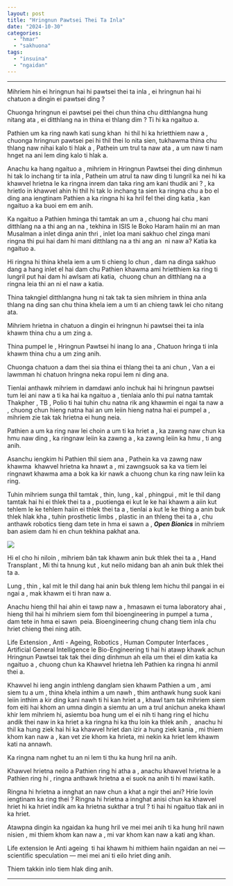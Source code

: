 ```yaml
---
layout: post
title: "Hringnun Pawtsei Thei Ta Inla"
date: "2024-10-30"
categories: 
  - "hmar"
  - "sakhuona"
tags: 
  - "insuina"
  - "ngaidan"
---
```


* * *

Mihriem hin ei hringnun hai hi pawtsei thei ta inla , ei hringnun hai hi chatuon a dingin ei pawtsei ding ?

Chuonga hringnun ei pawtsei pei thei chun thina chu ditthlangna hung nitang ata , ei ditthlang na in thina ei thlang dim ? Ti hi ka ngaituo a.

Pathien um ka ring nawh kati sung khan  hi thil hi ka hrietthiem naw a , chuonga hringnun pawtsei pei hi thil thei lo nita sien, tukhawma thina chu thlang naw nihai kalo ti hlak a , Pathein um trul ta naw ata , a um naw ti nam hnget na ani lem ding kalo ti hlak a.

Anachu ka hang ngaituo a , mihriem in Hringnun Pawtsei thei ding dinhmun hi tak lo inchang tir ta inla , Pathein um atrul ta naw ding ti lungril ka nei hi ka khawvel hrietna le ka ringna inrem dan taka ring am kani thudik ani ? , ka hrietlo in khawvel ahin hi thil hi tak lo inchang ta sien ka ringna chu a bo el ding ana iengtinam Pathien a ka ringna hi ka hril fel thei ding katia , kan ngaituo a ka buoi em em anih.

Ka ngaituo a Pathien hminga thi tamtak an um a , chuong hai chu mani ditthlang na a thi ang an na , tekhina in ISIS le Boko Haram haiin mi an man Musalman a inlet dinga anin thri , inlet loa mani sakhuo chel zinga mani ringna thi pui hai dam hi mani ditthlang na a thi ang an  ni naw a? Katia ka ngaituo a.

Hi ringna hi thina khela iem a um ti chieng lo chun , dam na dinga sakhuo dang a hang inlet el hai dam chu Pathien khawma ami hrietthiem ka ring ti  lungril put hai dam hi awlsam ati katia,  chuong chun an ditthlang na a ringna leia thi an ni el naw a katia.

Thina takngiel ditthlangna hung ni tak tak ta sien mihriem in thina anla thlang na ding san chu thina khela iem a um ti an chieng tawk lei cho nitang ata.

Mihriem hrietna in chatuon a dingin ei hringnun hi pawtsei thei ta inla khawm thina chu a um zing a.

Thina pumpel le , Hringnun Pawtsei hi inang lo ana , Chatuon hringa ti inla khawm thina chu a um zing anih.

Chuonga chatuon a dam thei sia thina ei thlang thei ta ani chun , Van a ei lawmman hi chatuon hringna neka ropui lem ni ding ana.

Tienlai anthawk mihriem in damdawi anlo inchuk hai hi hringnun pawtsei tum lei ani naw a ti ka hai ka ngaituo a , tienlaia anlo thi pui natna tamtak Thakpher , TB , Polio ti hai tuhin chu natna rik ang khawmin ei ngai ta naw a , chuong chun hieng natna hai an um leiin hieng natna hai ei pumpel a , mihriem zie tak tak hrietna ei hung neia.

Pathien a um ka ring naw lei choin a um ti ka hriet a , ka zawng naw chun ka hmu naw ding , ka ringnaw leiin ka zawng a , ka zawng leiin ka hmu , ti ang anih.

Asanchu iengkim hi Pathien thil siem ana , Pathein ka va zawng naw khawma  khawvel hrietna ka hnawt a , mi zawngsuok sa ka va tiem lei ringnawt khawma ama a bok ka kir nawk a chuong chun ka ring naw leiin ka ring.

Tuhin mihriem sunga thil tamtak , thin, lung , kal , phingpui , mit le thil dang tamtak hai hi ei thlek thei ta a , puotienga ei kut le ke hai khawm a aiin kut tehlem le ke tehlem haiin ei thlek thei ta a , tienlai a kut le ke thing a anin buk thlek hlak kha , tuhin prosthetic limbs , plastic in an thleng thei ta a , chu anthawk robotics tieng dam tete in hma ei sawn a , **_Open Bionics_** in mihriem ban asiem dam hi en chun tekhina pakhat ana.

![](https://dmuolhoi.wordpress.com/wp-content/uploads/2024/10/fb_img_17302574003013204888194634749373.jpg?w=768)

Hi el cho hi niloin , mihriem bân tak khawm anin buk thlek thei ta a , Hand Transplant , Mi thi ta hnung kut , kut neilo midang ban ah anin buk thlek thei ta a.

Lung , thin , kal mit le thil dang hai anin buk thleng lem hichu thil pangai in ei ngai a , mak khawm ei ti hran naw a.

Anachu hieng thil hai ahin ei tawp naw a , hmasawn ei tuma laboratory ahai , hieng thil hai hi mihriem siem fom thil bioengineering in pumpel a tuma , dam tete in hma ei sawn  peia. Bioengineering chung chang tiem inla chu hriet chieng thei ning atih.

Life Extension , Anti - Ageing, Robotics , Human Computer Interfaces , Artificial General Intelligence le Bio-Engineering ti hai hi atawp khawk achun Hringnun Pawtsei tak tak thei ding dinhmun ah eila um thei el dim katia ka ngaituo a , chuong chun ka Khawvel hrietna leh Pathien ka ringna hi anmil thei a.

Khawvel hi ieng angin inthleng danglam sien khawm Pathien a um , ami siem tu a um , thina khela inthim a um nawh , thim anthawk hung suok kani leiin inthim a kir ding kani nawh ti hi kan hriet a , khawl tam tak mihriem siem fom eiti hai khom an umna dingin a siemtu an um a trul anichun aneka khawl khir lem mihriem hi, asiemtu boa hung um el ei nih ti hang ring el hichu andik thei naw in ka hriet a ka ringna hi ka thu loin ka thlek anih ,  anachu hi thil ka hung ziek hai hi ka khawvel hriet dan izir a hung ziek kania , mi thiem khom kan naw a , kan vet zie khom ka hrieta, mi nekin ka hriet lem khawm kati na annawh.

Ka ringna nam nghet tu an ni lem ti thu ka hung hril na anih.

Khawvel hrietna neilo a Pathien ring hi atha a , anachu khawvel hrietna le a  Pathien ring hi , ringna anthawk hrietna a ei suok na anih ti hi mawi katih.

Ringna hi hrietna a innghat an naw chun a khat a ngir thei ani? Hrie lovin iengtinam ka ring thei ? Ringna hi hrietna a innghat anisi chun ka khawvel hriet hi ka hriet indik am ka hrietna sukthar a trul ? ti hai hi ngaituo tlak ani in ka hriet.

Atawpna dingin ka ngaidan ka hung hril ve mei mei anih ti ka hung hril nawn nisien , mi thiem khom kan naw a , mi var khom kan naw a kati ang khan.

Life extension le Anti ageing  ti hai khawm hi mithiem haiin ngaidan an nei — scientific speculation — mei mei ani ti eilo hriet ding anih.

Thiem takkin inlo tiem hlak ding anih.

* * *

